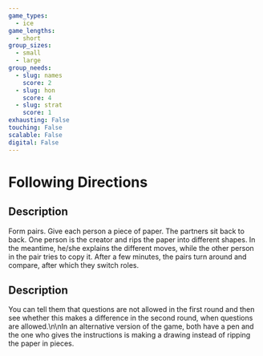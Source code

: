 ```yaml
---
game_types:
  - ice
game_lengths:
  - short
group_sizes:
  - small
  - large
group_needs:
  - slug: names
    score: 2
  - slug: hon
    score: 4
  - slug: strat
    score: 1
exhausting: False
touching: False
scalable: False
digital: False
---
```

# Following Directions

## Description
Form pairs. Give each person a piece of paper. The partners sit back to back. One person is the creator and rips the paper into different shapes. In the meantime, he/she explains the different moves, while the other person in the pair tries to copy it. After a few minutes, the pairs turn around and compare, after which they switch roles.

## Description
You can tell them that questions are not allowed in the first round and then see whether this makes a difference in the second round, when questions are allowed.\n\nIn an alternative version of the game, both have a pen and the one who gives the instructions is making a drawing instead of ripping the paper in pieces.
